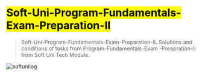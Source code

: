 # <mark> Soft-Uni-Program-Fundamentals-Exam-Preparation-II 
> Soft-Uni-Program-Fundamentals-Exam-Preparation-II. 
  Solutions and conditions of tasks from Program-Fundamentals-Exam -Preapration-II from Soft Uni Tech Module.


![softunilog](https://encrypted-tbn0.gstatic.com/images?q=tbn:ANd9GcQ-dUnF8cj3ASv4ZYXFBLejZWUim-IgR2LFurC-PUlPNZScmxEt)
